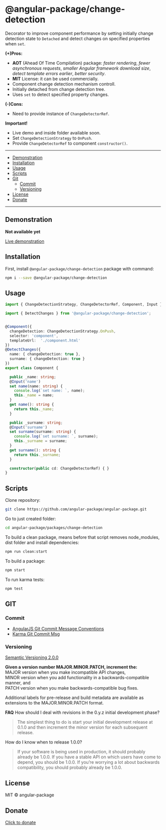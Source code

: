 # @angular-package/change-detection

Decorator to improve component performance by setting initially change detection state to `Detached` and detect changes on specified properties when `set`.


**(+)Pros:**
* **AOT** (Ahead Of Time Compilation) package: *faster rendering*, *fewer asynchronous requests*, *smaller Angular framework download size*, *detect template errors earlier*, *better security*.
* **MIT** License: it can be used commercially.
* Component change detection mechanism controll.
* Initially detached from change detection tree.
* Uses `set` to detect specified property changes.

**(-)Cons:**
* Need to provide instance of `ChangeDetectorRef`.

**Important!**
* Live demo and inside folder available soon.
* Set `ChangeDetectionStrategy` to `OnPush`.
* Provide `ChangeDetectorRef` to component `constructor()`.

----

* [Demonstration](#demonstration)
* [Installation](#installation)
* [Usage](#usage)
* [Scripts](#scripts)
* [Git](#git)
  * [Commit](#commit)
  * [Versioning](#versioning)
* [License](#license)
* [Donate](#donate)

----


## Demonstration

**Not available yet**

[Live demonstration](#angular-package.wwwdev.io/change-detection)

## Installation

First, install `@angular-package/change-detection` package with command:

```bash
npm i --save @angular-package/change-detection
```

## Usage

```typescript
import { ChangeDetectionStrategy, ChangeDetectorRef, Component, Input } from '@angular/core';

import { DetectChanges } from '@angular-package/change-detection';


@Component({
  changeDetection: ChangeDetectionStrategy.OnPush,
  selector: 'component',
  templateUrl:  './component.html'
})
@DetectChanges({
  name: { changeDetection: true },
  surname: { changeDetection: true }
})
export class Component {

  public _name: string;
  @Input('name')
  set name(name: string) {
    console.log(`set name: `, name);
    this._name = name;
  }
  get name(): string {
    return this._name;
  }

  public _surname: string;
  @Input('surname')
  set surname(surname: string) {
    console.log(`set surname: `, surname);
    this._surname = surname;
  }
  get surname(): string {
    return this._surname;
  }

  constructor(public cd: ChangeDetectorRef) { }
}
```


## Scripts

Clone repository:

```bash
git clone https://github.com/angular-package/angular-package.git
```

Go to just created folder:

```bash
cd angular-package/packages/change-detection
```

To build a clean package, means before that script removes node_modules, dist folder and install dependencies:

```bash
npm run clean:start
```

To build a package:

```bash
npm start
```

To run karma tests:

```bash
npm test
```

## GIT

### Commit

- [AngularJS Git Commit Message Conventions](https://gist.github.com/stephenparish/9941e89d80e2bc58a153)   
- [Karma Git Commit Msg](http://karma-runner.github.io/0.10/dev/git-commit-msg.html)

### Versioning

[Semantic Versioning 2.0.0](http://semver.org/)

**Given a version number MAJOR.MINOR.PATCH, increment the:**  
MAJOR version when you make incompatible API changes,  
MINOR version when you add functionality in a backwards-compatible manner, and  
PATCH version when you make backwards-compatible bug fixes.

Additional labels for pre-release and build metadata are available as extensions to the MAJOR.MINOR.PATCH format.   

**FAQ**
How should I deal with revisions in the 0.y.z initial development phase?
>The simplest thing to do is start your initial development release at 0.1.0 and then increment the minor version for each subsequent release.

How do I know when to release 1.0.0?

>If your software is being used in production, it should probably already be 1.0.0. If you have a stable API on which users have come to depend, you should be 1.0.0. If you’re worrying a lot about backwards compatibility, you should probably already be 1.0.0.

## License

MIT © angular-package

## Donate

[Click to donate](https://donorbox.org/help-creating-open-source-software)

